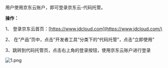 用户使用京东云账户，即可登录京东云-代码托管。

**操作：**

1、 登录京东云首页：[https://www.jdcloud.com](https://www.jdcloud.com/)

2、 在“产品”页中，点击“开发者工具”分类下的“代码托管”，点击“立即使用”

3、跳转到代码托管页，点击右上角的登录按钮，使用京东云账户进行登录

![1.png](https://github.com/jdcloudcom/cn/tree/edit/image/codecommit/signin.png)
